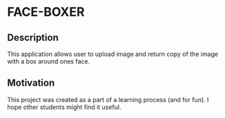 # FACE-BOXER

## Description

This application allows user to upload image and return copy of the image with a box around ones face.

## Motivation

This project was created as a part of a learning process (and for fun). I hope other students might find it useful.